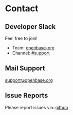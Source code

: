 ---
---

# Contact

## Developer Slack

Feel free to join!

* Team: [openbase-org](https://openbase-org.slack.com)
* Channel: [#support](https://openbase-org.slack.com/#support)

## Mail Support

support@openbase.org

## Issue Reports

Please report issues via: [github](https://github.com/openbase/)
<!---
{% for project in site.data.projects %}
* **{{ project.label }}**
  * [create new issue](https://github.com/openbase/{{ project.id }}/issues/new)
{% endfor %}
-->